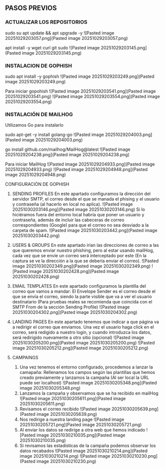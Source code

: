 
## PASOS PREVIOS

### ACTUALIZAR LOS REPOSITORIOS

sudo su
apt update && apt upgrade -y
![Pasted image 20251029203057.png](Pasted image 20251029203057.png)

apt install -y wget curl git sudo
![Pasted image 20251029203145.png](Pasted image 20251029203145.png)
### INSTALACION DE GOPHISH

sudo apt install -y gophish
![Pasted image 20251029203249.png](Pasted image 20251029203249.png)

Para iniciar gopohish
![Pasted image 20251029203541.png](Pasted image 20251029203541.png)
![Pasted image 20251029203554.png](Pasted image 20251029203554.png)
### INSTALACIÓN DE MAILHOG

Utilizamos Go para instalarlo

sudo apt-get -y install golang-go
![Pasted image 20251029204003.png](Pasted image 20251029204003.png)

go install github.com/mailhog/MailHog@latest
![Pasted image 20251029204238.png](Pasted image 20251029204238.png)

Para iniciar MailHog
![Pasted image 20251029204933.png](Pasted image 20251029204933.png)
![Pasted image 20251029204948.png](Pasted image 20251029204948.png)

CONFIGURACIÓN DE GOPHISH
 1. SENDING PROFILES
		En este apartado configuramos la dirección del servidor SMTP, el correo desde el que se manada el phising y el usuario y contraseña (al hacerlo en local no aplica).
		![Pasted image 20251030203146.png](Pasted image 20251030203146.png)
		Si lo hiciéramos fuera del entorno local habría que poner un usuario y contraseña, además de incluir las cabeceras de correo correspondientes (Google) para que el correo no sea desviado a la carpeta de spam.
		![Pasted image 20251030203442.png](Pasted image 20251030203442.png)
		
 2. USERS & GROUPS
		En este apartado irían las direcciones de correo a las que queremos enviar nuestro phishing, pero al estar usando mailHog, cada vez que se envíe un correo será interceptado por este (En la captura se ve la dirección a la que se debería enviar el correo).
		![Pasted image 20251030202349.png](Pasted image 20251030202349.png)
		![Pasted image 20251030202428.png](Pasted image 20251030202428.png)
3. EMAIL TEMPLATES
		En este apartado configuramos la plantilla del correo que vamos a mandar:
		El Envelope Sender es el correo desde el que se envía el correo, siendo la parte visible que va a ver el usuario destinatario (Para pruebas reales se recomienda que coincida con el SMTP From de la sección Sending Profile)
		![Pasted image 20251030204302.png](Pasted image 20251030204302.png)
4. LANDING PAGES
		En este apartado tenemos que indicar a que página va a redirigir el correo que enviamos.
		Una vez el usuario haga click en el correo, será redigido a nuestro login, y cuando introduzca los datos, será redirigido nuevamente a otro sitio (opcional)
		![Pasted image 20251030205200.png](Pasted image 20251030205200.png)
		![Pasted image 20251030205212.png](Pasted image 20251030205212.png)
5. CAMPAINGS
	1. Una vez tenemos el entorno configurado, procedemos a lanzar la camapaña:
		Rellenamos los campos según las plantillas que hemos creado previamente y lanzamos la campaña (Al ser local la URL puede ser localhost)
		![Pasted image 20251030205348.png](Pasted image 20251030205348.png)
	2. Lanzamos la campaña y observamos que se ha recibido en mailHog
		![Pasted image 20251030205611.png](Pasted image 20251030205611.png)
	3. Revisamos el correo recibido
		![Pasted image 20251030205639.png](Pasted image 20251030205639.png)
	4. Nos redirige a nuestra landing page
		![Pasted image 20251030205721.png](Pasted image 20251030205721.png)
	5. Al enviar los datos se redirige a otra web que hemos indicado
		![Pasted image 20251030210035.png](Pasted image 20251030210035.png)
	6. Si revisamos las estadísticas de la campaña podemos observar los datos recabados
		![Pasted image 20251030210214.png](Pasted image 20251030210214.png)
		![Pasted image 20251030210230.png](Pasted image 20251030210230.png)


